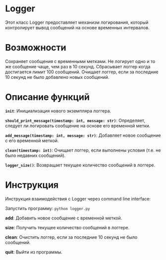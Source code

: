 # Logger

Этот класс Logger предоставляет механизм логирования, который контролирует вывод сообщений на основе временных интервалов. 

# Возможности

Сохраняет сообщения с временными метками. Не логирует одно и то же сообщение чаще, чем раз в 10 секунд. Сбрасывает логгер когда достигается лимит 100 сообщений. Очищает логгер, если за последние 10 секунд не было добавлено новых сообщений.

# Описание функций

__```init```__: Инициализация нового экземпляра логгера.

__```should_print_message(timestamp: int, message: str)```__: Определяет, следует ли логировать сообщение на основе его временной метки.

__```add_message(timestamp: int, message: str)```__: Добавляет новое сообщение с его временной меткой.

__```clean(timestamp: int)```__: Очищает логгер, если выполнены условия (т.е. не было недавних сообщений).

__```logger_size()```__: Возвращает текущее количество сообщений в логгере.

# Инструкция

Инструкция взаимодействия с Logger через command line interface:

Запустить программу: ```python logger.py```

__add__: Добавить новое сообщение с временной меткой.

__size__: Получить текущее количество сообщений в логгере.

__clean__: Очистить логгер, если за последние 10 секунд не было сообщений.

__quit__: Выйти из программы.

